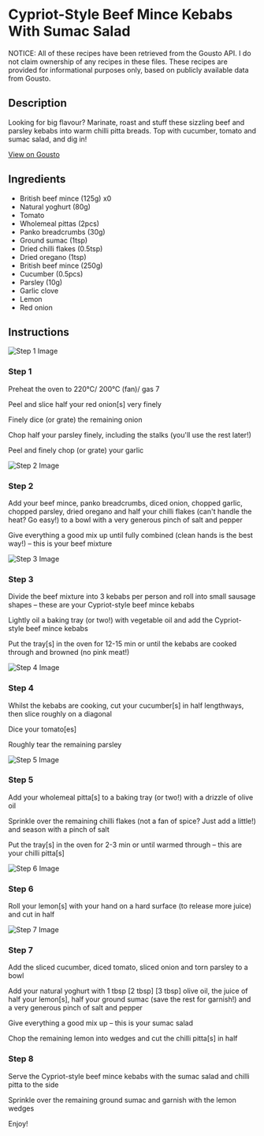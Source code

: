 # Cypriot-Style Beef Mince Kebabs With Sumac Salad

NOTICE: All of these recipes have been retrieved from the Gousto API. I do not claim ownership of any recipes in these files. These recipes are provided for informational purposes only, based on publicly available data from Gousto.

## Description

Looking for big flavour? Marinate, roast and stuff these sizzling beef and parsley kebabs into warm chilli pitta breads. Top with cucumber, tomato and sumac salad, and dig in!

[View on Gousto](https://www.gousto.co.uk/recipes/cookbook/cypriot-style-kebab-sumac-salad-chilli-pitta)

## Ingredients

- British beef mince (125g) x0
- Natural yoghurt (80g)
- Tomato
- Wholemeal pittas (2pcs)
- Panko breadcrumbs (30g)
- Ground sumac (1tsp)
- Dried chilli flakes (0.5tsp)
- Dried oregano (1tsp)
- British beef mince (250g)
- Cucumber (0.5pcs)
- Parsley (10g)
- Garlic clove
- Lemon
- Red onion

## Instructions

![Step 1 Image](https://production-media.gousto.co.uk/cms/recipe-step-image/RC2533Step-1-x200.jpg)

### Step 1

Preheat the oven to 220°C/ 200°C (fan)/ gas 7

Peel and slice half your red onion[s] very finely

Finely dice (or grate) the remaining onion

Chop half your parsley finely, including the stalks (you'll use the rest later!)

Peel and finely chop (or grate) your garlic

![Step 2 Image](https://production-media.gousto.co.uk/cms/recipe-step-image/RC2533Step-2-x200.jpg)

### Step 2

Add your beef mince, panko breadcrumbs, diced onion, chopped garlic, chopped parsley, dried oregano and half your chilli flakes (can't handle the heat? Go easy!) to a bowl with a very generous pinch of salt and pepper

Give everything a good mix up until fully combined (clean hands is the best way!) – this is your beef mixture

![Step 3 Image](https://production-media.gousto.co.uk/cms/recipe-step-image/RC2533Step-3-x200.jpg)

### Step 3

Divide the beef mixture into 3 kebabs per person and roll into small sausage shapes – these are your Cypriot-style beef mince kebabs

Lightly oil a baking tray (or two!) with vegetable oil and add the Cypriot-style beef mince kebabs

Put the tray[s] in the oven for 12-15 min or until the kebabs are cooked through and browned (no pink meat!)

![Step 4 Image](https://production-media.gousto.co.uk/cms/recipe-step-image/RC2533Step-4-x200.jpg)

### Step 4

Whilst the kebabs are cooking, cut your cucumber[s] in half lengthways, then slice roughly on a diagonal

Dice your tomato[es]

Roughly tear the remaining parsley

![Step 5 Image](https://production-media.gousto.co.uk/cms/recipe-step-image/RC2533Step-5-x200.jpg)

### Step 5

Add your wholemeal pitta[s] to a baking tray (or two!) with a drizzle of olive oil

Sprinkle over the remaining chilli flakes (not a fan of spice? Just add a little!) and season with a pinch of salt

Put the tray[s] in the oven for 2-3 min or until warmed through – this are your chilli pitta[s]

![Step 6 Image](https://production-media.gousto.co.uk/cms/recipe-step-image/RC2533Step-6-x200.jpg)

### Step 6

Roll your lemon[s] with your hand on a hard surface (to release more juice) and cut in half

![Step 7 Image](https://production-media.gousto.co.uk/cms/recipe-step-image/RC2533Step-7-x200.jpg)

### Step 7

Add the sliced cucumber, diced tomato, sliced onion and torn parsley to a bowl

Add your natural yoghurt with 1 tbsp <span class="text-purple">[2 tbsp]</span><span class="text-danger"> [3 tbsp] </span>olive oil, the juice of half your lemon[s], half your ground sumac (save the rest for garnish!) and a very generous pinch of salt and pepper

Give everything a good mix up – this is your sumac salad

Chop the remaining lemon into wedges and cut the chilli pitta[s] in half

### Step 8

Serve the Cypriot-style beef mince kebabs with the sumac salad and chilli pitta to the side

Sprinkle over the remaining ground sumac and garnish with the lemon wedges

Enjoy!


